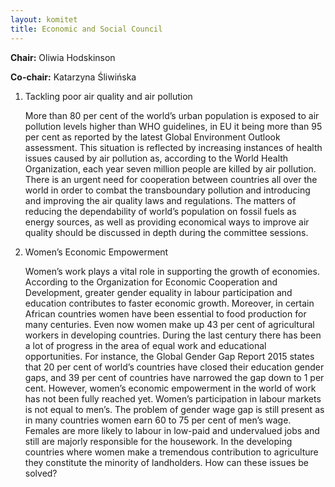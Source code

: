 ```yaml
---
layout: komitet
title: Economic and Social Council
---
```

**Chair:** Oliwia Hodskinson

**Co-chair:** Katarzyna Śliwińska


1. Tackling poor air quality and air pollution

   More than 80 per cent of the world’s urban population is exposed to air pollution levels higher than WHO guidelines, in EU it being more than 95 per cent as reported by the latest Global Environment Outlook assessment. This situation is reflected by increasing instances of health issues caused by air pollution as, according to the World Health Organization, each year seven million people are killed by air pollution. There is an urgent need for cooperation between countries all over the world in order to combat the transboundary pollution and introducing and improving the air quality laws and regulations. The matters of reducing the dependability of world’s population on fossil fuels as energy sources, as well as providing economical ways to improve air quality should be discussed in depth during the committee sessions.

2. Women’s Economic Empowerment

   Women’s work plays a vital role in supporting the growth of economies. According to the Organization for Economic Cooperation and Development, greater gender equality in labour participation and education contributes to faster economic growth. Moreover, in certain African countries women have been essential to food production for many centuries. Even now women make up 43 per cent of agricultural workers in developing countries. During the last century there has been a lot of progress in the area of equal work and educational opportunities. For instance, the Global Gender Gap Report 2015 states that 20 per cent of world’s countries have closed their education gender gaps, and 39 per cent of countries have narrowed the gap down to 1 per cent. However, women’s economic empowerment in the world of work has not been fully reached yet. Women’s participation in labour markets is not equal to men’s. The problem of gender wage gap is still present as in many countries women earn 60 to 75 per cent of men’s wage. Females are more likely to labour in low-paid and undervalued jobs and still are majorly responsible for the housework. In the developing countries where women make a tremendous contribution to agriculture they constitute the minority of landholders.  How can these issues be solved?

